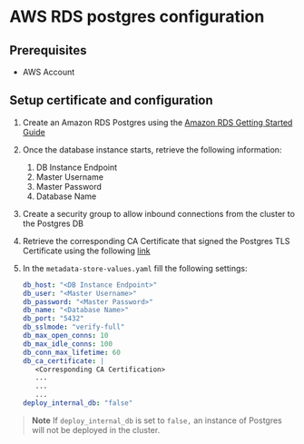 # AWS RDS postgres configuration

## <a id='prereq'></a>Prerequisites

* AWS Account


## <a id='aws-rds'></a>Setup certificate and configuration

1. Create an Amazon RDS Postgres using the [Amazon RDS Getting Started Guide](https://docs.aws.amazon.com/AmazonRDS/latest/UserGuide/CHAP_GettingStarted.CreatingConnecting.PostgreSQL.html#CHAP_GettingStarted.Creating.PostgreSQL)

2. Once the database instance starts, retrieve the following information:

   1. DB Instance Endpoint
   1. Master Username
   1. Master Password
   1. Database Name

3. Create a security group to allow inbound connections from the cluster to the Postgres DB

4. Retrieve the corresponding CA Certificate that signed the Postgres TLS Certificate using the following [link](https://docs.aws.amazon.com/AmazonRDS/latest/UserGuide/UsingWithRDS.SSL.html)

5. In the `metadata-store-values.yaml` fill the following settings:

   ```yaml
   db_host: "<DB Instance Endpoint>"
   db_user: "<Master Username>"
   db_password: "<Master Password>"
   db_name: "<Database Name>"
   db_port: "5432"
   db_sslmode: "verify-full"
   db_max_open_conns: 10
   db_max_idle_conns: 100
   db_conn_max_lifetime: 60
   db_ca_certificate: |
      <Corresponding CA Certification>
      ...
      ...
      ...
   deploy_internal_db: "false"
   ```

> **Note** If `deploy_internal_db` is set to `false,` an instance of Postgres will not be deployed in the cluster.
